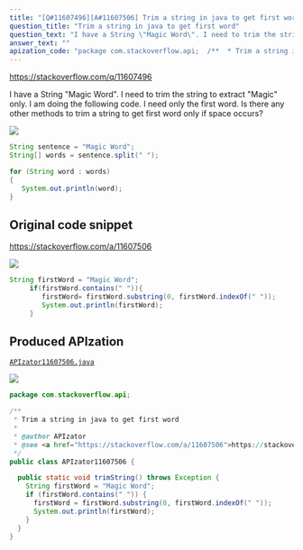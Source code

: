 ```yaml
---
title: "[Q#11607496][A#11607506] Trim a string in java to get first word"
question_title: "Trim a string in java to get first word"
question_text: "I have a String \"Magic Word\". I need to trim the string to extract \"Magic\" only. I am doing the following code. I need only the first word. Is there any other methods to trim a string to get first word only if space occurs?"
answer_text: ""
apization_code: "package com.stackoverflow.api;  /**  * Trim a string in java to get first word  *  * @author APIzator  * @see <a href=\"https://stackoverflow.com/a/11607506\">https://stackoverflow.com/a/11607506</a>  */ public class APIzator11607506 {    public static void trimString() throws Exception {     String firstWord = \"Magic Word\";     if (firstWord.contains(\" \")) {       firstWord = firstWord.substring(0, firstWord.indexOf(\" \"));       System.out.println(firstWord);     }   } }"
---
```


https://stackoverflow.com/q/11607496

I have a String &quot;Magic Word&quot;. I need to trim the string to extract &quot;Magic&quot; only.
I am doing the following code.
I need only the first word.
Is there any other methods to trim a string to get first word only if space occurs?


<div class="code-logo"><img src="/stackoverflow.png" /></div>

```java
String sentence = "Magic Word";  
String[] words = sentence.split(" ");  

for (String word : words)  
{  
   System.out.println(word);  
}
```


## Original code snippet

https://stackoverflow.com/a/11607506



<div class="code-logo"><img src="/stackoverflow.png" /></div>

```java
String firstWord = "Magic Word";
     if(firstWord.contains(" ")){
        firstWord= firstWord.substring(0, firstWord.indexOf(" ")); 
        System.out.println(firstWord);
     }
```

## Produced APIzation

[`APIzator11607506.java`](https://github.com/blind-papers/apization-temp-data/raw/main/search/APIzator11607506.java)

<div class="code-logo"><img src="/apizator.png" /></div>

```java
package com.stackoverflow.api;

/**
 * Trim a string in java to get first word
 *
 * @author APIzator
 * @see <a href="https://stackoverflow.com/a/11607506">https://stackoverflow.com/a/11607506</a>
 */
public class APIzator11607506 {

  public static void trimString() throws Exception {
    String firstWord = "Magic Word";
    if (firstWord.contains(" ")) {
      firstWord = firstWord.substring(0, firstWord.indexOf(" "));
      System.out.println(firstWord);
    }
  }
}

```